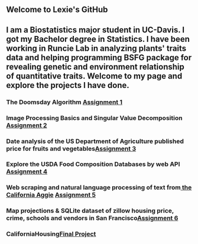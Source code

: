## Welcome to Lexie's GitHub

## I am a Biostatistics major student in UC-Davis. I got my Bachelor degree in Statistics. I have been working in Runcie Lab in analyzing plants' traits data and helping programming BSFG package for revealing genetic and environment relationship of quantitative traits. Welcome to my page and explore the projects I have done.


### The Doomsday Algorithm  <a href = "HW1/assignment1.html">Assignment 1</a>  
### Image Processing Basics and Singular Value Decomposition <a href = "HW2/assignment2.html">Assignment 2</a> 
### Date analysis of the US Department of Agriculture published price for fruits and vegetables<a href = "HW3/assignment3.html">Assignment 3</a> 
### Explore the USDA Food Composition Databases by web API <a href = "HW4/assignment4.html">Assignment 4</a> 
### Web scraping and natural language processing of text from<a href = "https://theaggie.org/"> the California Aggie</a> <a href = "HW5/assignment5.html">Assignment 5</a>    
### Map projections & SQLite dataset of zillow housing price, crime, schools and vendors in San Francisco<a href = "HW6/assignment6.html">Assignment 6</a> 
### CaliforniaHousing<a href = "https://theaggie.org/">Final Project </a> 



